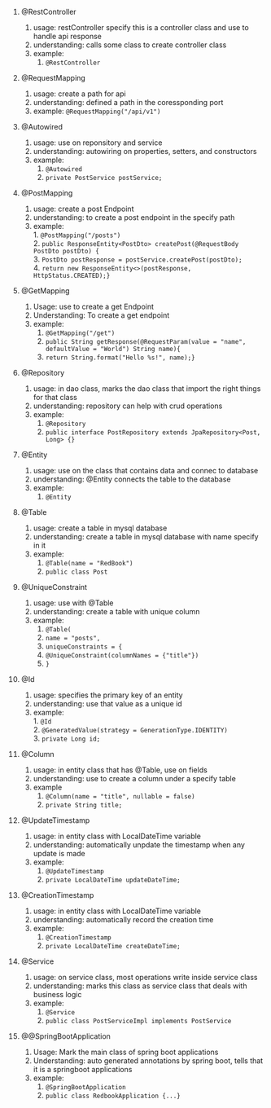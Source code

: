 1. @RestController
	1. usage: restController specify this is a controller class and use to handle api response
	2. understanding: calls some class to create controller class
	3. example: 
		1. `@RestController`
2. @RequestMapping
	1. usage: create a path for api
	2. understanding: defined a path in the coressponding port
	3. example: `@RequestMapping("/api/v1")`
3. @Autowired
	1. usage: use on reponsitory and service
	2. understanding: autowiring on properties, setters, and constructors
	3. example: 
		1. `@Autowired`
		2. `private PostService postService;`
4. @PostMapping
	1. usage: create a post Endpoint
	2.  understanding: to create a post endpoint in the specify path
	3. example:  
		        1. `@PostMapping("/posts")`  
   		      2. `public ResponseEntity<PostDto> createPost(@RequestBody PostDto postDto) {`  
        		3. `PostDto postResponse = postService.createPost(postDto);`  
        		4. `return new ResponseEntity<>(postResponse, HttpStatus.CREATED);}` 
    

5. @GetMapping
	1. Usage: use to create a get Endpoint
	2. Understanding: To create a get endpoint 
	3. example:  
		1. `@GetMapping("/get")`  
		2. `public String getResponse(@RequestParam(value = "name", defaultValue = "World") String name){`  
		3. `return String.format("Hello %s!", name);}`  
6. @Repository
	1. usage: in dao class, marks the dao class that import the right things for that class
	2. understanding: repository can help with crud operations
	3. example: 
		1. `@Repository`
		2. `public interface PostRepository extends JpaRepository<Post, Long> {}`
7. @Entity
	1. usage: use on the class that contains data and connec to database
	2. understanding: @Entity connects the table to the database
	3. example:
		1. `@Entity`
8. @Table
	1. usage: create a table in mysql database
	2. understanding: create a table in mysql database with name specify in it
	3. example: 
		1. `@Table(name = "RedBook")`
		2.  `public class Post`
9. @UniqueConstraint
	1. usage: use with @Table
	2. understanding: create a table with unique column
	3. example: 
        1. `@Table(`
        2. `name = "posts",`
        3. `uniqueConstraints = {`
        4. `@UniqueConstraint(columnNames = {"title"})`
        5. `}`

10. @Id  
	1. usage: specifies the primary key of an entity
	2. understanding: use that value as a unique id
	3. example:  
		    1. `@Id`  
    		2. `@GeneratedValue(strategy = GenerationType.IDENTITY)`  
    		3. `private Long id;`  
11. @Column
	1. usage: in entity class that has @Table, use on fields
	2. understanding: use to create a column under a specify table
	3. example
        1. `@Column(name = "title", nullable = false)`
        2. `private String title;`
12. @UpdateTimestamp
	1. usage: in entity class with LocalDateTime variable
	2. understanding: automatically unpdate the timestamp when any update is made
	3. example:
		1. `@UpdateTimestamp`
   		2. `private LocalDateTime updateDateTime;`
13. @CreationTimestamp
	1. usage: in entity class with LocalDateTime variable
	2. understanding: automatically record the creation time 
	3. example:
        1. `@CreationTimestamp`
        2. `private LocalDateTime createDateTime;`
14. @Service
	1. usage: on service class, most operations write inside service class
	2. understanding: marks this class as service class that deals with business logic	
	3. example:
		1. `@Service`
		2. `public class PostServiceImpl implements PostService`
	
15. @@SpringBootApplication
	1. Usage: Mark the main class of spring boot applications
	2. Understanding: auto generated annotations by spring boot, tells that it is a springboot applications
	3. example: 
        1. `@SpringBootApplication`  
        2. `public class RedbookApplication {...}`